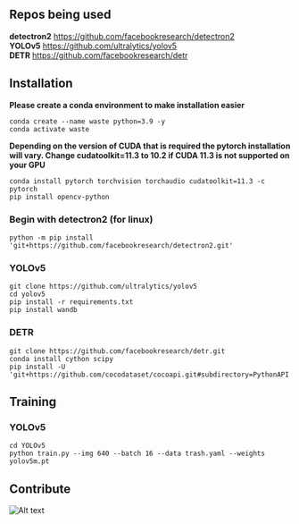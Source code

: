 ## Repos being used
**detectron2** https://github.com/facebookresearch/detectron2  
**YOLOv5** https://github.com/ultralytics/yolov5  
**DETR** https://github.com/facebookresearch/detr  

## Installation
**Please create a conda environment to make installation easier**
```shell
conda create --name waste python=3.9 -y  
conda activate waste  
```
**Depending on the version of CUDA that is required the pytorch installation will vary. Change cudatoolkit=11.3 to 10.2 if CUDA 11.3 is not supported on your GPU**
```shell
conda install pytorch torchvision torchaudio cudatoolkit=11.3 -c pytorch  
pip install opencv-python  
```
### Begin with detectron2 (for linux)
```shell
python -m pip install 'git+https://github.com/facebookresearch/detectron2.git'  
```
### YOLOv5
```shell
git clone https://github.com/ultralytics/yolov5  
cd yolov5  
pip install -r requirements.txt
pip install wandb
```
### DETR
```shell
git clone https://github.com/facebookresearch/detr.git  
conda install cython scipy  
pip install -U 'git+https://github.com/cocodataset/cocoapi.git#subdirectory=PythonAPI'  
```
## Training
### YOLOv5
```shell
cd YOLOv5  
python train.py --img 640 --batch 16 --data trash.yaml --weights yolov5m.pt  
```
## Contribute
![Alt text](../assets/example.png?raw=true)
